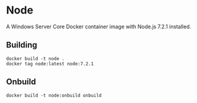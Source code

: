 # Node

A Windows Server Core Docker container image with Node.js 7.2.1 installed.

## Building

```
docker build -t node .
docker tag node:latest node:7.2.1
```

## Onbuild

```
docker build -t node:onbuild onbuild
```
